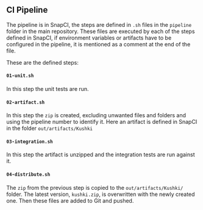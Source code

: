 ## CI Pipeline
The pipeline is in SnapCI, the steps are defined in `.sh` files in the `pipeline` folder in the main repository.
These files are executed by each of the steps defined in SnapCI, if environment variables or artifacts
have to be configured in the pipeline, it is mentioned as a comment at the end of the file.

These are the defined steps:

#### `01-unit.sh`
In this step the unit tests are run.

#### `02-artifact.sh`
In this step the `zip` is created, excluding unwanted files and folders and using the pipeline number to identify
it. Here an artifact is defined in SnapCI in the folder `out/artifacts/Kushki`

#### `03-integration.sh`
In this step the artifact is unzipped and the integration tests are run against it.

#### `04-distribute.sh`
The `zip` from the previous step is copied to the `out/artifacts/Kushki/` folder. The latest version, `kushki.zip`,
is overwritten with the newly created one. Then these files are added to Git and pushed.